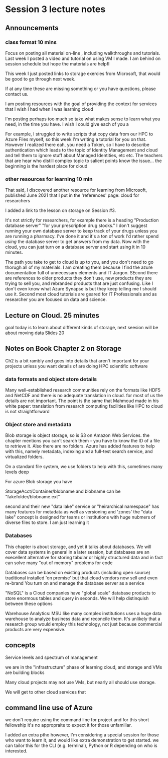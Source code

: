 # Session 3 lecture notes

## Announcements

### class format 10 mins

Focus on posting all material on-line , including walkthroughs and tutorials.    Last week I posted a video and tutorial on using VM I made.  I am behind on session schedule but hope the materials are helpfl 

This week I just posted links to storage exercies from Microsoft, that would be good to go through next week. 

If at any time these are missing something or you have questions, please contact us.   

I am posting resources with the goal of providing the context for services that I wish I had  when I was learning cloud

I'm posting perhaps too much so take what makes sense to learn what you need, in the time you have.   I wish I could give each of you a 

For example, I struggled to write  scripts that copy data from our HPC to Azure Files myself, so this week I'm writing a tutorial for you on that. However I realized there eah, you need a Token, so I have to describe authentication which leads to the topic of Identity Management and cloud and tell them to ignore stuff about Managed Identities, etc etc.   The teachers that are hear who distill complex topic to salient points know the issue... the beginning is the hardest place for cloud

### other resources for learning 10 min

That said, I discovered another resource for learning from Microsoft, published June 2021 that I put in the 'references' page: cloud for researchers

I added a link to the lesson on storage on Session #3. 

It's not strictly for researchers, for example there is a heading "Production database server"  "for your prescription drug stocks."     I don't suggest running your own database server to keep track of your drugs unless you are running a pharmacy.  I've done it and it's a ton of work I'd rather spend _using_ the database server to get answers from my data.  Now with the cloud, you can just turn on a database server and start using it in 10 minutes. 

The path you take to get to cloud is up to you, and you don't need to go thorugh all of my materials.  I am creating them because I find the azure documentation full of unnecessary elements and IT Jargon. SEcond there are references to older products they don't use, new products they are trying to sell you, and rebranded products that are just confusing.  Like I don't even know what Azure Synapse is but they keep telling me I should use it.    Second most cloud tutorials are geared for IT Professionals and as researcher you are focused on data and science.   


## Lecture on Cloud.   25 minutes

goal today is to learn about different kinds of storage, next seesion will be about moving data 
Slides 20

## Notes on Book Chapter 2 on Storage 

Ch2 is a bit rambly and goes into details that aren't important for your projects unless you want details of are doing HPC scientific software

### data formats and object store details

Many well-established research communities rely on the formats like HDF5 and NetCDF and there is no adequate translation in cloud.  for most of us the details are not important.  The point is the same that Mahmoud made in his white paper: translation from research computing facilities like HPC to cloud is not straightforward

### Object store and metadata

Blob storage is object storage, so is S3 on Amazon Web Services.  the chapter mentions you can't search them - you have to know the ID of a file to retrieve it. Also there are no folders.  Azure has added features to help with this, namely metadata, indexing and a full-test search service, and virtualized folders.  


On a standard file system, we use folders to help with this, sometimes many levels deep 

For azure Blob storage you have

StorageAcct/Container/blobname and blobname can be "fakefolder/blobname.ext"


second and their new "data lake" service or "heirarchical namespace" has many features for metadata as well as versioning and 'zones'   the "data lake" concept is designed for teams or institutions with huge nubmers of diverse files to store.   I am just learning it

### Databases

This chapter is about storage, and yet it talks about databases.   We will cover data systems in general in a later session, but databases are an execellent alternative for storing tabular or highly structured data and in fact can solve many "out of memory" problems for code

Databases can be based on existing products (including open source) traditional installed 'on premise' but that cloud vendors now sell and even re-brand  You turn on and manage the database server as a service

"NoSQL" is a 
Cloud companies have "global scale" database products to store enormous tables and query in seconds.   We will help distinquish between these options



Warehouse Analytics:  MSU like many complex institutions uses a huge data warehouse to analyze business data and reconcile them.  It's unlikely that a research group would employ this technology, not just because commercial products are very expensive. 



## concepts 

Service levels and spectrum of management

we are in the "infrastructure" phase of learning cloud, and storage and VMs are building blocks

Many cloud projects may not use VMs, but nearly all should use storage. 

We will get to other cloud services that 


## command line use of Azure

we don't require using the command line for project and for this short fellowship it's no appropraite to expect it for those unfamiliar. 

I added an extra ptho
however, I'm considering a special session for those who want to learn it, and would like extra demonstration to get started. we can tailor this for the CLI (e.g. terminal), Python or R depending on who is interested. 
